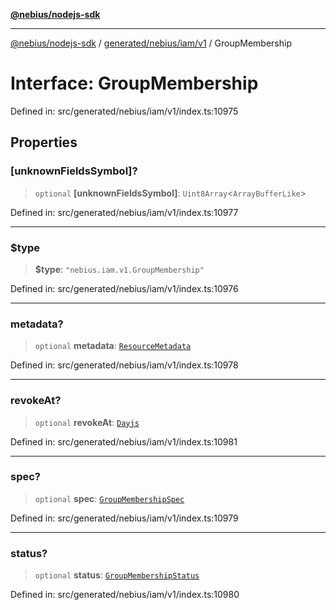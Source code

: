 [**@nebius/nodejs-sdk**](../../../../../README.md)

---

[@nebius/nodejs-sdk](../../../../../README.md) / [generated/nebius/iam/v1](../README.md) / GroupMembership

# Interface: GroupMembership

Defined in: src/generated/nebius/iam/v1/index.ts:10975

## Properties

### \[unknownFieldsSymbol\]?

> `optional` **\[unknownFieldsSymbol\]**: `Uint8Array`\<`ArrayBufferLike`\>

Defined in: src/generated/nebius/iam/v1/index.ts:10977

---

### $type

> **$type**: `"nebius.iam.v1.GroupMembership"`

Defined in: src/generated/nebius/iam/v1/index.ts:10976

---

### metadata?

> `optional` **metadata**: [`ResourceMetadata`](../../../common/v1/interfaces/ResourceMetadata.md)

Defined in: src/generated/nebius/iam/v1/index.ts:10978

---

### revokeAt?

> `optional` **revokeAt**: [`Dayjs`](../../../../../runtime/protos/core/dayjs/classes/Dayjs.md)

Defined in: src/generated/nebius/iam/v1/index.ts:10981

---

### spec?

> `optional` **spec**: [`GroupMembershipSpec`](GroupMembershipSpec.md)

Defined in: src/generated/nebius/iam/v1/index.ts:10979

---

### status?

> `optional` **status**: [`GroupMembershipStatus`](GroupMembershipStatus.md)

Defined in: src/generated/nebius/iam/v1/index.ts:10980
